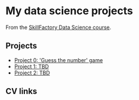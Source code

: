 # My data science projects

From the [SkillFactory Data Science course](https://lms.skillfactory.ru/courses/course-v1:SkillFactory+DSPR-2.0+14JULY2021/about).

## Projects
* [Project 0: 'Guess the number' game](https://github.com/akuratere/sf_ds/tree/main/Project%200)
* [Project 1: TBD](-----)
* [Project 2: TBD](-----)

## CV links
